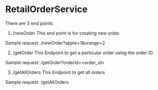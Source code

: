 # RetailOrderService

There are 3 end points

1. /newOrder
  This end point is for creating new order.

  Sample request: /newOrder?apple=1&orange=2

2. /getOrder
  This Endpoint to get a particular order using the order ID
  
  Sample request: /getOrder?orderId=<order_id>
  
3. /getAllOrders
  This Endpoint to get all orders
  
  Sample request: /getAllOrders
